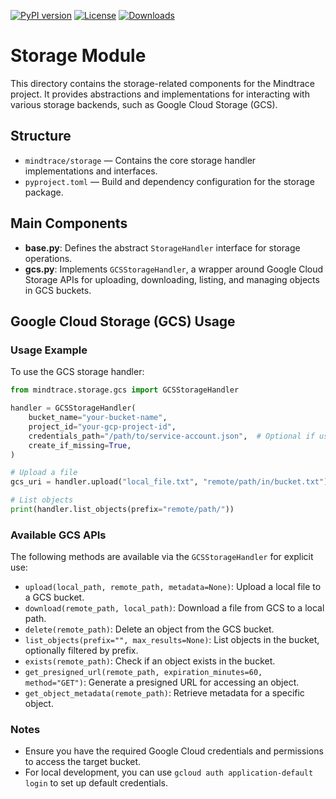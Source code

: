 [![PyPI version](https://img.shields.io/pypi/v/mindtrace-storage)](https://pypi.org/project/mindtrace-storage/)
[![License](https://img.shields.io/pypi/l/mindtrace-storage)](https://github.com/mindtrace/mindtrace/blob/main/mindtrace/storage/LICENSE)
[![Downloads](https://static.pepy.tech/badge/mindtrace-storage)](https://pepy.tech/projects/mindtrace-storage)

# Storage Module

This directory contains the storage-related components for the Mindtrace project. It provides abstractions and implementations for interacting with various storage backends, such as Google Cloud Storage (GCS).

## Structure

- `mindtrace/storage` — Contains the core storage handler implementations and interfaces.
- `pyproject.toml` — Build and dependency configuration for the storage package.

## Main Components

- **base.py**: Defines the abstract `StorageHandler` interface for storage operations.
- **gcs.py**: Implements `GCSStorageHandler`, a wrapper around Google Cloud Storage APIs for uploading, downloading, listing, and managing objects in GCS buckets.

## Google Cloud Storage (GCS) Usage

### Usage Example

To use the GCS storage handler:

```python
from mindtrace.storage.gcs import GCSStorageHandler

handler = GCSStorageHandler(
    bucket_name="your-bucket-name",
    project_id="your-gcp-project-id",
    credentials_path="/path/to/service-account.json",  # Optional if using ADC
    create_if_missing=True,
)

# Upload a file
gcs_uri = handler.upload("local_file.txt", "remote/path/in/bucket.txt")

# List objects
print(handler.list_objects(prefix="remote/path/"))
```

### Available GCS APIs
The following methods are available via the `GCSStorageHandler` for explicit use:

- `upload(local_path, remote_path, metadata=None)`: Upload a local file to a GCS bucket.
- `download(remote_path, local_path)`: Download a file from GCS to a local path.
- `delete(remote_path)`: Delete an object from the GCS bucket.
- `list_objects(prefix="", max_results=None)`: List objects in the bucket, optionally filtered by prefix.
- `exists(remote_path)`: Check if an object exists in the bucket.
- `get_presigned_url(remote_path, expiration_minutes=60, method="GET")`: Generate a presigned URL for accessing an object.
- `get_object_metadata(remote_path)`: Retrieve metadata for a specific object.

### Notes
- Ensure you have the required Google Cloud credentials and permissions to access the target bucket.
- For local development, you can use `gcloud auth application-default login` to set up default credentials.

